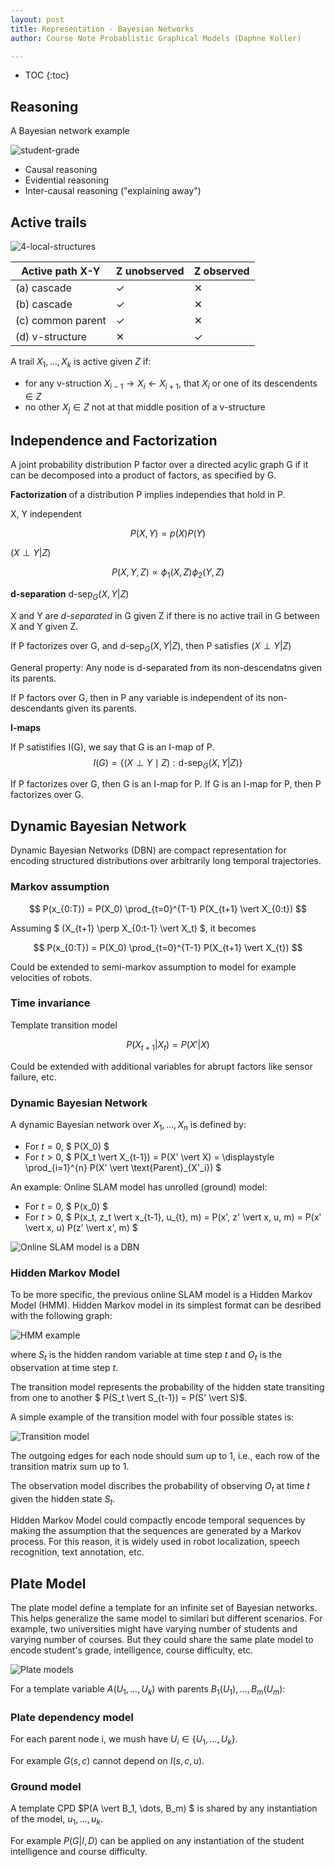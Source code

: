 ```yaml
---
layout: post
title: Representation - Bayesian Networks
author: Course Note Probablistic Graphical Models (Daphne Koller)

---
```


* TOC
{:toc}

## Reasoning

A Bayesian network example

![student-grade](https://ermongroup.github.io/cs228-notes/assets/img/grade-model.png)

 - Causal reasoning
 - Evidential reasoning
 - Inter-causal reasoning ("explaining away")



## Active trails

![4-local-structures](https://ermongroup.github.io/cs228-notes/assets/img/3node-bayesnets.png)


| Active path X-Y   | Z unobserved | Z observed |
| ----------------- | ------------ | ---------- |
| (a) cascade       | ✓            | ✕          |
| (b) cascade       | ✓            | ✕          |
| (c) common parent | ✓            | ✕          |
| (d) v-structure   | ✕            | ✓          |

A trail $X_1, \dots, X_k$ is active given $Z$ if:
 - for any v-struction $X_{i-1} \rightarrow X_i \leftarrow X_{i+1}$, that $X_i$ or one of its descendents $\in Z$
 - no other $X_j \in Z$ not at that middle position of a v-structure

## Independence and Factorization

A joint probability distribution P factor over a directed acylic graph G if it can be decomposed into a product of factors, as specified by G.

__Factorization__ of a distribution P implies independies that hold in P.

X, Y independent

$$
P(X,Y) = p(X)P(Y)
$$

$(X \perp Y \vert Z)$

$$
P(X,Y,Z) \propto \phi_1(X,Z) \phi_2(Y,Z)
$$



__d-separation__ $\text{d-sep}_{G}{(X,Y\vert Z)}$

X and Y are _d-separated_ in G given Z if there is no active trail in G between X and Y given Z.

If P factorizes over G, and $\text{d-sep}_{G}{(X,Y\vert Z)}$, then P satisfies $(X \perp Y \vert Z)$



General property: Any node is d-separated from its non-descendatns given its parents.

If P factors over G, then in P any variable is independent of its non-descendants given its parents.

__I-maps__


If P satistifies I(G), we say that G is an I-map of P.
$$
I(G) = \{(X \perp Y \mid  Z) : \text{d-sep}_{G}{(X,Y\vert Z)}\}
$$


If P factorizes over G, then G is an I-map for P.
If G is an I-map for P, then P factorizes over G.



## Dynamic Bayesian Network

Dynamic Bayesian Networks (DBN) are compact representation for encoding structured distributions over arbitrarily long temporal trajectories.


### Markov assumption

$$
P(x_{0:T}) = P(X_0) \prod_{t=0}^{T-1} P(X_{t+1} \vert X_{0:t})
$$


Assuming $ (X_{t+1} \perp X_{0:t-1} \vert X_t) $, it becomes

$$
P(x_{0:T}) = P(X_0) \prod_{t=0}^{T-1} P(X_{t+1} \vert X_{t})
$$

Could be extended to semi-markov assumption to model for example velocities of robots.

### Time invariance

Template transition model

$$
P(X_{t+1} \vert X_{t}) = P(X' \vert X)
$$

Could be extended with additional variables for abrupt factors like sensor failure, etc.


### Dynamic Bayesian Network

A dynamic Bayesian network over $X_1, \dots, X_n$ is defined by:
 - For $t = 0$, $ P(X_0) $
 - For $t > 0$, $ P(X_t \vert X_{t-1}) = P(X' \vert X) = \displaystyle \prod_{i=1}^{n} P(X' \vert \text{Parent}_{X'_i}) $


An example: Online SLAM model has unrolled (ground) model:
 - For $t = 0$, $ P(x_0) $
 - For $t > 0$, $ P(x_t, z_t \vert x_{t-1}, u_{t}, m) = P(x', z' \vert x, u, m) = P(x' \vert x, u) P(z' \vert x', m) $

![Online SLAM model is a DBN](https://www.dropbox.com/s/zcl4egxe6trgx1i/online-slam.png?dl=1)


### Hidden Markov Model

To be more specific, the previous online SLAM model is a Hidden Markov Model (HMM). Hidden Markov model in its simplest format can be desribed with the following graph:

![HMM example](https://www.dropbox.com/s/3nk7se5xycbzkaw/hmm.png?dl=1)

where $S_t$ is the hidden random variable at time step $t$ and $O_t$ is the observation at time step $t$.

The transition model represents the probability of the hidden state transiting from one to another $ P(S_t \vert S_{t-1}) = P(S' \vert S)$.

A simple example of the transition model with four possible states is:

![Transition model](https://www.dropbox.com/s/w95jsbcvqg2sf28/transition_model.png?dl=1)

The outgoing edges for each node should sum up to 1, i.e., each row of the transition matrix sum up to 1.

The observation model discribes the probability of observing $O_t$ at time $t$ given the hidden state $S_t$.

Hidden Markov Model could compactly encode temporal sequences by making the assumption that the sequences are generated by a Markov process. For this reason, it is widely used in robot localization, speech recognition, text annotation, etc.

## Plate Model

The plate model define a template for an infinite set of Bayesian networks. This helps generalize the same model to similari but different scenarios. For example, two universities might have varying number of students and varying number of courses. But they could share the same plate model to encode student's grade, intelligence, course difficulty, etc.

![Plate models](https://www.dropbox.com/s/91wrvf2muqmnorp/plate_models.png?dl=1)


For a template variable $A(U_1,\dots,U_k)$ with parents $B_1(U_1),\dots,B_m(U_m)$:

### Plate dependency model

For each parent node i, we mush have $U_i \in \{U_1, \dots, U_k\}$.


For example $G(s, c)$ cannot depend on $I(s, c, u)$.

### Ground model

A template CPD $P(A \vert B_1, \dots, B_m) $ is shared by any instantiation of the model, $u_1, \dots, u_k$.

For example $P(G \vert I, D)$ can be applied on any instantiation of the student intelligence and course difficulty.
